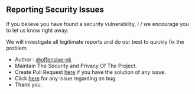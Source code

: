 ## Reporting Security Issues

If you believe you have found a security vulnerability, I / we encourage you to let us know right away.

We will investigate all legitimate reports and do our best to quickly fix the problem.

- Author : [@offensive-vk](https://github.com/offensive-vk/)
- Maintain The Security and Privacy Of The Project.
- Create Pull Request [here](https://github.com/offensive-vk/offensive-vk.github.io/pulls) if you have the solution of any issue.
- Click [here](https://github.com/offensive-vk/offensive-vk.github.io/issues) for any issue regarding an bug.
- Thank you.
